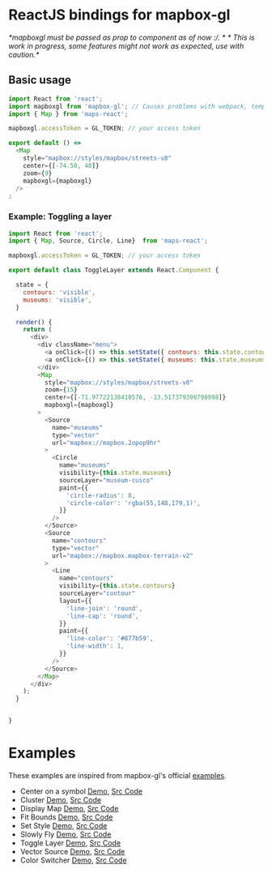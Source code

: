# ReactJS bindings for mapbox-gl

_*mapboxgl must be passed as prop to <Map /> component as of now :/. *_
_* This is work in progress, some features might not work as expected, use with caution.*_

## Basic usage

```Javascript
import React from 'react';
import mapboxgl from 'mapbox-gl'; // Causes problems with webpack, temp fix is to use a global dependency
import { Map } from 'maps-react';

mapboxgl.accessToken = GL_TOKEN; // your access token

export default () =>
  <Map
    style="mapbox://styles/mapbox/streets-v8"
    center={[-74.50, 40]}
    zoom={9}
    mapboxgl={mapboxgl}
  />
;
```

### Example: Toggling a layer

```Javascript
import React from 'react';
import { Map, Source, Circle, Line}  from 'maps-react';

mapboxgl.accessToken = GL_TOKEN; // your access token

export default class ToggleLayer extends React.Component {

  state = {
    contours: 'visible',
    museums: 'visible',
  }

  render() {
    return (
      <div>
        <div className="menu">
          <a onClick={() => this.setState({ contours: this.state.contours === 'visible' ? 'none' : 'visible' })}>Contour</a>
          <a onClick={() => this.setState({ museums: this.state.museums === 'visible' ? 'none' : 'visible' })}> Museums</a>
        </div>
        <Map
          style="mapbox://styles/mapbox/streets-v8"
          zoom={15}
          center={[-71.97722138410576, -13.517379300798098]}
          mapboxgl={mapboxgl}
        >
          <Source
            name="museums"
            type="vector"
            url="mapbox://mapbox.2opop9hr"
          >
            <Circle
              name="museums"
              visibility={this.state.museums}
              sourceLayer="museum-cusco"
              paint={{
                'circle-radius': 8,
                'circle-color': 'rgba(55,148,179,1)',
              }}
            />
          </Source>
          <Source
            name="contours"
            type="vector"
            url="mapbox://mapbox.mapbox-terrain-v2"
          >
            <Line
              name="contours"
              visibility={this.state.contours}
              sourceLayer="contour"
              layout={{
                'line-join': 'round',
                'line-cap': 'round',
              }}
              paint={{
                'line-color': '#877b59',
                'line-width': 1,
              }}
            />
          </Source>
        </Map>
      </div>
    );
  }


}

```
# Examples
These examples are inspired from mapbox-gl's official [examples](https://www.mapbox.com/mapbox-gl-js/examples/).

- Center on a symbol [Demo](http://kushanjoshi.com/maps-react/#/CenterOnSymbol), [Src Code](https://github.com/kepta/maps-react/blob/master/examples/CenterOnSymbol.js)
- Cluster [Demo](http://kushanjoshi.com/maps-react/#/Cluster), [Src Code](https://github.com/kepta/maps-react/blob/master/examples/Cluster.js)
- Display Map [Demo](http://kushanjoshi.com/maps-react/#/DisplayMap), [Src Code](https://github.com/kepta/maps-react/blob/master/examples/DisplayMap.js)
- Fit Bounds [Demo](http://kushanjoshi.com/maps-react/#/FitBounds?_k=4jj3wk), [Src Code](https://github.com/kepta/maps-react/blob/master/examples/FitBounds.js)
- Set Style [Demo](http://kushanjoshi.com/maps-react/#/SetStyle?_k=4jj3wk), [Src Code](https://github.com/kepta/maps-react/blob/master/examples/SetStyle.js)
- Slowly Fly [Demo](http://kushanjoshi.com/maps-react/#/SlowlyFly?_k=4jj3wk), [Src Code](https://github.com/kepta/maps-react/blob/master/examples/SlowlyFly.js)
- Toggle Layer [Demo](http://kushanjoshi.com/maps-react/#/ToggleLayer?_k=4jj3wk), [Src Code](https://github.com/kepta/maps-react/blob/master/examples/ToggleLayer.js)
- Vector Source [Demo](http://kushanjoshi.com/maps-react/#/VectorSource?_k=4jj3wk), [Src Code](https://github.com/kepta/maps-react/blob/master/examples/VectorSource.js)
- Color Switcher [Demo](), [Src Code]()